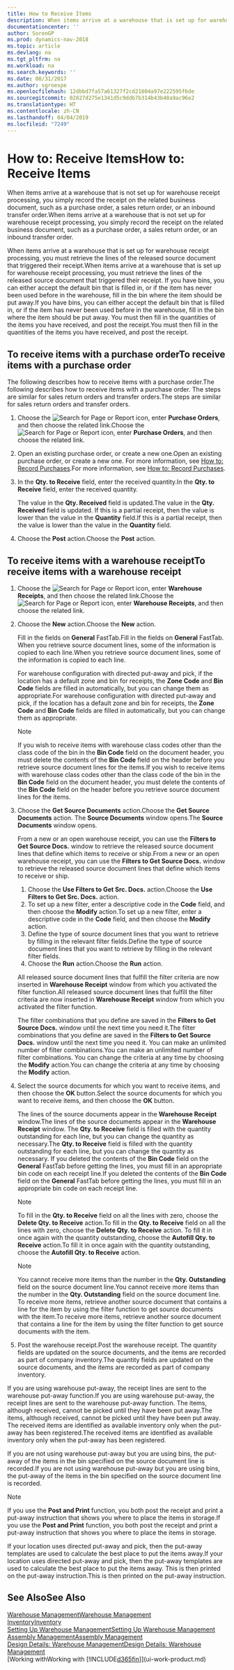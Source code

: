 ```yaml
---
title: How to Receive Items
description: When items arrive at a warehouse that is set up for warehouse receipt processing, you must retrieve the lines of the released source document that triggered their receipt.
documentationcenter: ''
author: SorenGP
ms.prod: dynamics-nav-2018
ms.topic: article
ms.devlang: na
ms.tgt_pltfrm: na
ms.workload: na
ms.search.keywords: ''
ms.date: 08/31/2017
ms.author: sgroespe
ms.openlocfilehash: 12dbbd7fa57a61327f2cd21804a97e222595f6de
ms.sourcegitcommit: 02827d275e1341d5c9ddb7b314b43b48a9ac96e2
ms.translationtype: HT
ms.contentlocale: zh-CN
ms.lasthandoff: 04/04/2019
ms.locfileid: "7249"
---
```

# <a name="how-to-receive-items"></a><span data-ttu-id="7b69c-103">How to: Receive Items</span><span class="sxs-lookup"><span data-stu-id="7b69c-103">How to: Receive Items</span></span>
<span data-ttu-id="7b69c-104">When items arrive at a warehouse that is not set up for warehouse receipt processing, you simply record the receipt on the related business document, such as a purchase order, a sales return order, or an inbound transfer order.</span><span class="sxs-lookup"><span data-stu-id="7b69c-104">When items arrive at a warehouse that is not set up for warehouse receipt processing, you simply record the receipt on the related business document, such as a purchase order, a sales return order, or an inbound transfer order.</span></span>

<span data-ttu-id="7b69c-105">When items arrive at a warehouse that is set up for warehouse receipt processing, you must retrieve the lines of the released source document that triggered their receipt.</span><span class="sxs-lookup"><span data-stu-id="7b69c-105">When items arrive at a warehouse that is set up for warehouse receipt processing, you must retrieve the lines of the released source document that triggered their receipt.</span></span> <span data-ttu-id="7b69c-106">If you have bins, you can either accept the default bin that is filled in, or if the item has never been used before in the warehouse, fill in the bin where the item should be put away.</span><span class="sxs-lookup"><span data-stu-id="7b69c-106">If you have bins, you can either accept the default bin that is filled in, or if the item has never been used before in the warehouse, fill in the bin where the item should be put away.</span></span> <span data-ttu-id="7b69c-107">You must then fill in the quantities of the items you have received, and post the receipt.</span><span class="sxs-lookup"><span data-stu-id="7b69c-107">You must then fill in the quantities of the items you have received, and post the receipt.</span></span>  

## <a name="to-receive-items-with-a-purchase-order"></a><span data-ttu-id="7b69c-108">To receive items with a purchase order</span><span class="sxs-lookup"><span data-stu-id="7b69c-108">To receive items with a purchase order</span></span>
<span data-ttu-id="7b69c-109">The following describes how to receive items with a purchase order.</span><span class="sxs-lookup"><span data-stu-id="7b69c-109">The following describes how to receive items with a purchase order.</span></span> <span data-ttu-id="7b69c-110">The steps are similar for sales return orders and transfer orders.</span><span class="sxs-lookup"><span data-stu-id="7b69c-110">The steps are similar for sales return orders and transfer orders.</span></span>  
1. <span data-ttu-id="7b69c-111">Choose the ![Search for Page or Report](media/ui-search/search_small.png "Search for Page or Report icon") icon, enter **Purchase Orders**, and then choose the related link.</span><span class="sxs-lookup"><span data-stu-id="7b69c-111">Choose the ![Search for Page or Report](media/ui-search/search_small.png "Search for Page or Report icon") icon, enter **Purchase Orders**, and then choose the related link.</span></span>
2. <span data-ttu-id="7b69c-112">Open an existing purchase order, or create a new one.</span><span class="sxs-lookup"><span data-stu-id="7b69c-112">Open an existing purchase order, or create a new one.</span></span> <span data-ttu-id="7b69c-113">For more information, see [How to: Record Purchases](purchasing-how-record-purchases.md).</span><span class="sxs-lookup"><span data-stu-id="7b69c-113">For more information, see [How to: Record Purchases](purchasing-how-record-purchases.md).</span></span>
3. <span data-ttu-id="7b69c-114">In the **Qty. to Receive** field, enter the received quantity.</span><span class="sxs-lookup"><span data-stu-id="7b69c-114">In the **Qty. to Receive** field, enter the received quantity.</span></span>

    <span data-ttu-id="7b69c-115">The value in the **Qty. Received** field is updated.</span><span class="sxs-lookup"><span data-stu-id="7b69c-115">The value in the **Qty. Received** field is updated.</span></span> <span data-ttu-id="7b69c-116">If this is a partial receipt, then the value is lower than the value in the **Quantity** field.</span><span class="sxs-lookup"><span data-stu-id="7b69c-116">If this is a partial receipt, then the value is lower than the value in the **Quantity** field.</span></span>
4. <span data-ttu-id="7b69c-117">Choose the **Post** action.</span><span class="sxs-lookup"><span data-stu-id="7b69c-117">Choose the **Post** action.</span></span>

## <a name="to-receive-items-with-a-warehouse-receipt"></a><span data-ttu-id="7b69c-118">To receive items with a warehouse receipt</span><span class="sxs-lookup"><span data-stu-id="7b69c-118">To receive items with a warehouse receipt</span></span>
1.  <span data-ttu-id="7b69c-119">Choose the ![Search for Page or Report](media/ui-search/search_small.png "Search for Page or Report icon") icon, enter **Warehouse Receipts**, and then choose the related link.</span><span class="sxs-lookup"><span data-stu-id="7b69c-119">Choose the ![Search for Page or Report](media/ui-search/search_small.png "Search for Page or Report icon") icon, enter **Warehouse Receipts**, and then choose the related link.</span></span>  
2.  <span data-ttu-id="7b69c-120">Choose the **New** action.</span><span class="sxs-lookup"><span data-stu-id="7b69c-120">Choose the **New** action.</span></span>  

    <span data-ttu-id="7b69c-121">Fill in the fields on **General** FastTab.</span><span class="sxs-lookup"><span data-stu-id="7b69c-121">Fill in the fields on **General** FastTab.</span></span> <span data-ttu-id="7b69c-122">When you retrieve source document lines, some of the information is copied to each line.</span><span class="sxs-lookup"><span data-stu-id="7b69c-122">When you retrieve source document lines, some of the information is copied to each line.</span></span>  

    <span data-ttu-id="7b69c-123">For warehouse configuration with directed put-away and pick, if the location has a default zone and bin for receipts, the **Zone Code** and **Bin Code** fields are filled in automatically, but you can change them as appropriate.</span><span class="sxs-lookup"><span data-stu-id="7b69c-123">For warehouse configuration with directed put-away and pick, if the location has a default zone and bin for receipts, the **Zone Code** and **Bin Code** fields are filled in automatically, but you can change them as appropriate.</span></span>  

    > [!NOTE]  
    >  <span data-ttu-id="7b69c-124">If you wish to receive items with warehouse class codes other than the class code of the bin in the **Bin Code** field on the document header, you must delete the contents of the **Bin Code** field on the header before you retrieve source document lines for the items.</span><span class="sxs-lookup"><span data-stu-id="7b69c-124">If you wish to receive items with warehouse class codes other than the class code of the bin in the **Bin Code** field on the document header, you must delete the contents of the **Bin Code** field on the header before you retrieve source document lines for the items.</span></span>  
3.  <span data-ttu-id="7b69c-125">Choose the **Get Source Documents** action.</span><span class="sxs-lookup"><span data-stu-id="7b69c-125">Choose the **Get Source Documents** action.</span></span> <span data-ttu-id="7b69c-126">The **Source Documents** window opens.</span><span class="sxs-lookup"><span data-stu-id="7b69c-126">The **Source Documents** window opens.</span></span>

    <span data-ttu-id="7b69c-127">From a new or an open warehouse receipt, you can use the **Filters to Get Source Docs.** window to retrieve the released source document lines that define which items to receive or ship.</span><span class="sxs-lookup"><span data-stu-id="7b69c-127">From a new or an open warehouse receipt, you can use the **Filters to Get Source Docs.** window to retrieve the released source document lines that define which items to receive or ship.</span></span>

    1. <span data-ttu-id="7b69c-128">Choose the **Use Filters to Get Src. Docs.** action.</span><span class="sxs-lookup"><span data-stu-id="7b69c-128">Choose the **Use Filters to Get Src. Docs.** action.</span></span>  
    2. <span data-ttu-id="7b69c-129">To set up a new filter, enter a descriptive code in the **Code** field, and then choose the **Modify** action.</span><span class="sxs-lookup"><span data-stu-id="7b69c-129">To set up a new filter, enter a descriptive code in the **Code** field, and then choose the **Modify** action.</span></span>  
    3. <span data-ttu-id="7b69c-130">Define the type of source document lines that you want to retrieve by filling in the relevant filter fields.</span><span class="sxs-lookup"><span data-stu-id="7b69c-130">Define the type of source document lines that you want to retrieve by filling in the relevant filter fields.</span></span>  
    4. <span data-ttu-id="7b69c-131">Choose the **Run** action.</span><span class="sxs-lookup"><span data-stu-id="7b69c-131">Choose the **Run** action.</span></span>  

    <span data-ttu-id="7b69c-132">All released source document lines that fulfill the filter criteria are now inserted in **Warehouse Receipt** window from which you activated the filter function.</span><span class="sxs-lookup"><span data-stu-id="7b69c-132">All released source document lines that fulfill the filter criteria are now inserted in **Warehouse Receipt** window from which you activated the filter function.</span></span>  

    <span data-ttu-id="7b69c-133">The filter combinations that you define are saved in the **Filters to Get Source Docs.** window until the next time you need it.</span><span class="sxs-lookup"><span data-stu-id="7b69c-133">The filter combinations that you define are saved in the **Filters to Get Source Docs.** window until the next time you need it.</span></span> <span data-ttu-id="7b69c-134">You can make an unlimited number of filter combinations.</span><span class="sxs-lookup"><span data-stu-id="7b69c-134">You can make an unlimited number of filter combinations.</span></span> <span data-ttu-id="7b69c-135">You can change the criteria at any time by choosing the **Modify** action.</span><span class="sxs-lookup"><span data-stu-id="7b69c-135">You can change the criteria at any time by choosing the **Modify** action.</span></span>

4.  <span data-ttu-id="7b69c-136">Select the source documents for which you want to receive items, and then choose the **OK** button.</span><span class="sxs-lookup"><span data-stu-id="7b69c-136">Select the source documents for which you want to receive items, and then choose the **OK** button.</span></span>  

    <span data-ttu-id="7b69c-137">The lines of the source documents appear in the **Warehouse Receipt** window.</span><span class="sxs-lookup"><span data-stu-id="7b69c-137">The lines of the source documents appear in the **Warehouse Receipt** window.</span></span> <span data-ttu-id="7b69c-138">The **Qty. to Receive** field is filled with the quantity outstanding for each line, but you can change the quantity as necessary.</span><span class="sxs-lookup"><span data-stu-id="7b69c-138">The **Qty. to Receive** field is filled with the quantity outstanding for each line, but you can change the quantity as necessary.</span></span> <span data-ttu-id="7b69c-139">If you deleted the contents of the **Bin Code** field on the **General** FastTab before getting the lines, you must fill in an appropriate bin code on each receipt line.</span><span class="sxs-lookup"><span data-stu-id="7b69c-139">If you deleted the contents of the **Bin Code** field on the **General** FastTab before getting the lines, you must fill in an appropriate bin code on each receipt line.</span></span>  

    > [!NOTE]  
    >  <span data-ttu-id="7b69c-140">To fill in the **Qty. to Receive** field on all the lines with zero, choose the **Delete Qty. to Receive** action.</span><span class="sxs-lookup"><span data-stu-id="7b69c-140">To fill in the **Qty. to Receive** field on all the lines with zero, choose the **Delete Qty. to Receive** action.</span></span> <span data-ttu-id="7b69c-141">To fill it in once again with the quantity outstanding, choose the **Autofill Qty. to Receive** action.</span><span class="sxs-lookup"><span data-stu-id="7b69c-141">To fill it in once again with the quantity outstanding, choose the **Autofill Qty. to Receive** action.</span></span>  

    > [!NOTE]  
    >  <span data-ttu-id="7b69c-142">You cannot receive more items than the number in the **Qty. Outstanding** field on the source document line.</span><span class="sxs-lookup"><span data-stu-id="7b69c-142">You cannot receive more items than the number in the **Qty. Outstanding** field on the source document line.</span></span> <span data-ttu-id="7b69c-143">To receive more items, retrieve another source document that contains a line for the item by using the filter function to get source documents with the item.</span><span class="sxs-lookup"><span data-stu-id="7b69c-143">To receive more items, retrieve another source document that contains a line for the item by using the filter function to get source documents with the item.</span></span>  

5.  <span data-ttu-id="7b69c-144">Post the warehouse receipt.</span><span class="sxs-lookup"><span data-stu-id="7b69c-144">Post the warehouse receipt.</span></span> <span data-ttu-id="7b69c-145">The quantity fields are updated on the source documents, and the items are recorded as part of company inventory.</span><span class="sxs-lookup"><span data-stu-id="7b69c-145">The quantity fields are updated on the source documents, and the items are recorded as part of company inventory.</span></span>  

<span data-ttu-id="7b69c-146">If you are using warehouse put-away, the receipt lines are sent to the warehouse put-away function.</span><span class="sxs-lookup"><span data-stu-id="7b69c-146">If you are using warehouse put-away, the receipt lines are sent to the warehouse put-away function.</span></span> <span data-ttu-id="7b69c-147">The items, although received, cannot be picked until they have been put away.</span><span class="sxs-lookup"><span data-stu-id="7b69c-147">The items, although received, cannot be picked until they have been put away.</span></span> <span data-ttu-id="7b69c-148">The received items are identified as available inventory only when the put-away has been registered.</span><span class="sxs-lookup"><span data-stu-id="7b69c-148">The received items are identified as available inventory only when the put-away has been registered.</span></span>  

<span data-ttu-id="7b69c-149">If you are not using warehouse put-away but you are using bins, the put-away of the items in the bin specified on the source document line is recorded.</span><span class="sxs-lookup"><span data-stu-id="7b69c-149">If you are not using warehouse put-away but you are using bins, the put-away of the items in the bin specified on the source document line is recorded.</span></span>  

> [!NOTE]  
>  <span data-ttu-id="7b69c-150">If you use the **Post and Print** function, you both post the receipt and print a put-away instruction that shows you where to place the items in storage.</span><span class="sxs-lookup"><span data-stu-id="7b69c-150">If you use the **Post and Print** function, you both post the receipt and print a put-away instruction that shows you where to place the items in storage.</span></span>  
>   
>  <span data-ttu-id="7b69c-151">If your location uses directed put-away and pick, then the put-away templates are used to calculate the best place to put the items away.</span><span class="sxs-lookup"><span data-stu-id="7b69c-151">If your location uses directed put-away and pick, then the put-away templates are used to calculate the best place to put the items away.</span></span> <span data-ttu-id="7b69c-152">This is then printed on the put-away instruction.</span><span class="sxs-lookup"><span data-stu-id="7b69c-152">This is then printed on the put-away instruction.</span></span>  

## <a name="see-also"></a><span data-ttu-id="7b69c-153">See Also</span><span class="sxs-lookup"><span data-stu-id="7b69c-153">See Also</span></span>  
[<span data-ttu-id="7b69c-154">Warehouse Management</span><span class="sxs-lookup"><span data-stu-id="7b69c-154">Warehouse Management</span></span>](warehouse-manage-warehouse.md)  
[<span data-ttu-id="7b69c-155">Inventory</span><span class="sxs-lookup"><span data-stu-id="7b69c-155">Inventory</span></span>](inventory-manage-inventory.md)  
[<span data-ttu-id="7b69c-156">Setting Up Warehouse Management</span><span class="sxs-lookup"><span data-stu-id="7b69c-156">Setting Up Warehouse Management</span></span>](warehouse-setup-warehouse.md)     
[<span data-ttu-id="7b69c-157">Assembly Management</span><span class="sxs-lookup"><span data-stu-id="7b69c-157">Assembly Management</span></span>](assembly-assemble-items.md)    
[<span data-ttu-id="7b69c-158">Design Details: Warehouse Management</span><span class="sxs-lookup"><span data-stu-id="7b69c-158">Design Details: Warehouse Management</span></span>](design-details-warehouse-management.md)  
[<span data-ttu-id="7b69c-159">Working with</span><span class="sxs-lookup"><span data-stu-id="7b69c-159">Working with</span></span> [!INCLUDE[d365fin](includes/d365fin_md.md)]](ui-work-product.md)
